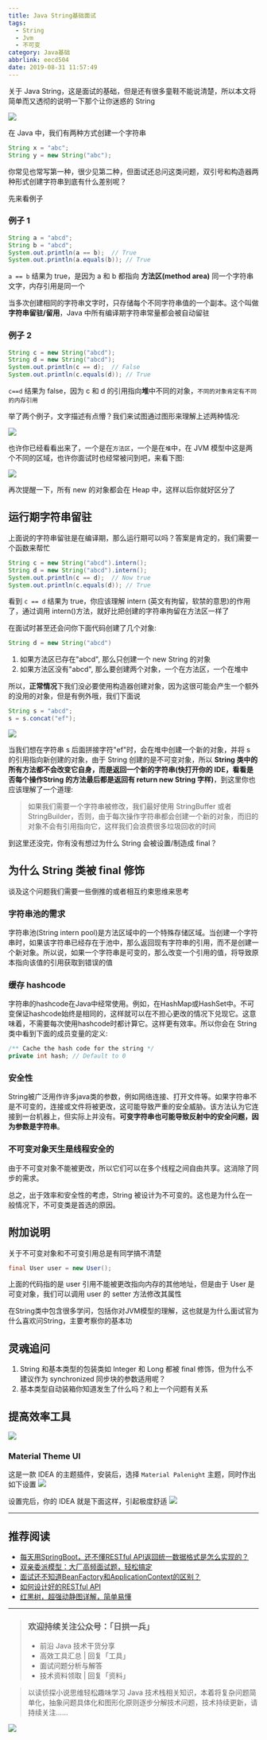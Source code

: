 ```yaml
---
title: Java String基础面试
tags:
  - String
  - Jvm
  - 不可变
category: Java基础
abbrlink: eecd504
date: 2019-08-31 11:57:49
---
```



关于 Java String，这是面试的基础，但是还有很多童鞋不能说清楚，所以本文将简单而又透彻的说明一下那个让你迷惑的 String

![](https://rgyb.sunluomeng.top/%E5%85%AC%E4%BC%97%E8%B4%A6%E5%8F%B7%E6%96%87%E7%AB%A0/%E5%BA%94%E7%94%A8%E7%B1%BB%E6%96%87%E7%AB%A0/_image/2019-08-30/mountain-landscape-2031539_1920.jpg)


在 Java 中，我们有两种方式创建一个字符串
```java
String x = "abc";
String y = new String("abc");
```
你常见也常写第一种，很少见第二种，但面试还总问这类问题，双引号和构造器两种形式创建字符串到底有什么差别呢？

先来看例子
### 例子 1
```java
String a = "abcd";
String b = "abcd";
System.out.println(a == b);  // True
System.out.println(a.equals(b)); // True
```
`a == b` 结果为 true，是因为 a 和 b 都指向 **方法区(method area)** 同一个字符串文字，内存引用是同一个

当多次创建相同的字符串文字时，只存储每个不同字符串值的一个副本。这个叫做**字符串留驻/留用**，Java 中所有编译期字符串常量都会被自动留驻

### 例子 2
```java
String c = new String("abcd");
String d = new String("abcd");
System.out.println(c == d);  // False
System.out.println(c.equals(d)); // True
```
`c==d` 结果为 false，因为 c 和 d 的引用指向**堆**中不同的对象，`不同的对象肯定有不同的内存引用`

举了两个例子，文字描述有点懵？我们来试图通过图形来理解上述两种情况:

![](https://rgyb.sunluomeng.top/%E5%85%AC%E4%BC%97%E8%B4%A6%E5%8F%B7%E6%96%87%E7%AB%A0/%E5%BA%94%E7%94%A8%E7%B1%BB%E6%96%87%E7%AB%A0/_image/2019-08-30/2019-08-30-18-44-15.jpg)


也许你已经看看出来了，一个是在`方法区`，一个是在`堆`中，在 JVM 模型中这是两个不同的区域，也许你面试时也经常被问到吧，来看下图:

![](https://rgyb.sunluomeng.top/%E5%85%AC%E4%BC%97%E8%B4%A6%E5%8F%B7%E6%96%87%E7%AB%A0/%E5%BA%94%E7%94%A8%E7%B1%BB%E6%96%87%E7%AB%A0/_image/2019-08-30/2019-08-30-18-47-02.jpg)

再次提醒一下，所有 new 的对象都会在 Heap 中，这样以后你就好区分了

## 运行期字符串留驻
上面说的字符串留驻是在编译期，那么运行期可以吗？答案是肯定的，我们需要一个函数来帮忙
```java
String c = new String("abcd").intern();
String d = new String("abcd").intern();
System.out.println(c == d);  // Now true
System.out.println(c.equals(d)); // True
```
看到 `c == d` 结果为 true，你应该理解 intern (英文有拘留，软禁的意思)的作用了，通过调用 intern()方法，就好比把创建的字符串拘留在方法区一样了

在面试时甚至还会问你下面代码创建了几个对象:
```java
String d = new String("abcd")
```
1. 如果方法区已存在"abcd", 那么只创建一个 new String 的对象
2. 如果方法区没有"abcd", 那么要创建两个对象，一个在方法区，一个在堆中

所以，**正常情况**下我们没必要使用构造器创建对象，因为这很可能会产生一个额外的没用的对象，但是有例外哦，我们下面说

```java
String s = "abcd";
s = s.concat("ef");
```

![](https://rgyb.sunluomeng.top/%E5%85%AC%E4%BC%97%E8%B4%A6%E5%8F%B7%E6%96%87%E7%AB%A0/%E5%BA%94%E7%94%A8%E7%B1%BB%E6%96%87%E7%AB%A0/_image/2019-08-30/2019-08-30-20-38-21.jpg)

当我们想在字符串 s 后面拼接字符"ef"时，会在堆中创建一个新的对象，并将 s 的引用指向新创建的对象，由于 String 创建的是不可变对象，所以 **String 类中的所有方法都不会改变它自身，而是返回一个新的字符串(快打开你的 IDE，看看是否每个操作String 的方法最后都是返回有 return new String 字样)**，到这里你也应该理解了一个道理:
>  如果我们需要一个字符串被修改，我们最好使用 StringBuffer 或者 StringBuilder，否则，由于每次操作字符串都会创建一个新的对象，而旧的对象不会有引用指向它，这样我们会浪费很多垃圾回收的时间

到这里还没完，你有没有想过为什么 String 会被设置/制造成 final？
## 为什么 String 类被 final 修饰
谈及这个问题我们需要一些倒推的或者相互约束思维来思考
### 字符串池的需求
字符串池(String intern pool)是方法区域中的一个特殊存储区域。当创建一个字符串时，如果该字符串已经存在于池中，那么返回现有字符串的引用，而不是创建一个新对象。所以说，如果一个字符串是可变的，那么改变一个引用的值，将导致原本指向该值的引用获取到错误的值

### 缓存 hashcode
字符串的hashcode在Java中经常使用。例如，在HashMap或HashSet中。不可变保证hashcode始终是相同的，这样就可以在不担心更改的情况下兑现它。这意味着，不需要每次使用hashcode时都计算它。这样更有效率。所以你会在 String 类中看到下面的成员变量的定义:
```java
/** Cache the hash code for the string */
private int hash; // Default to 0
```

### 安全性
String被广泛用作许多java类的参数，例如网络连接、打开文件等。如果字符串不是不可变的，连接或文件将被更改，这可能导致严重的安全威胁。该方法认为它连接到一台机器上，但实际上并没有。**可变字符串也可能导致反射中的安全问题，因为参数是字符串**。

### 不可变对象天生是线程安全的
由于不可变对象不能被更改，所以它们可以在多个线程之间自由共享。这消除了同步的需求。

总之，出于效率和安全性的考虑，String 被设计为不可变的。这也是为什么在一般情况下，不可变类是首选的原因。

## 附加说明
关于不可变对象和不可变引用总是有同学搞不清楚
```java
final User user = new User();
```
上面的代码指的是 user 引用不能被更改指向内存的其他地址，但是由于 User 是可变对象，我们可以调用 user 的 setter 方法修改其属性

在String类中包含很多学问，包括你对JVM模型的理解，这也就是为什么面试官为什么喜欢问String，主要考察你的基本功

## 灵魂追问
1. String 和基本类型的包装类如 Integer 和 Long 都被 final 修饰，但为什么不建议作为 synchronized 同步块的参数适用呢？
2. 基本类型自动装箱你知道发生了什么吗？和上一个问题有关系

## 提高效率工具

![](https://rgyb.sunluomeng.top/%E5%85%AC%E4%BC%97%E8%B4%A6%E5%8F%B7%E6%96%87%E7%AB%A0/%E6%84%9F%E6%83%B3%E4%B8%8E%E6%80%BB%E7%BB%93/_image/2019-06-18/b.png)

### Material Theme UI
这是一款 IDEA 的主题插件，安装后，选择 `Material Palenight` 主题，同时作出如下设置
![](https://rgyb.sunluomeng.top/%E5%85%AC%E4%BC%97%E8%B4%A6%E5%8F%B7%E6%96%87%E7%AB%A0/%E5%BA%94%E7%94%A8%E7%B1%BB%E6%96%87%E7%AB%A0/_image/2019-08-30/2019-08-31-11-43-17.png)

设置完后，你的 IDEA 就是下面这样，引起极度舒适
![](https://rgyb.sunluomeng.top/%E5%85%AC%E4%BC%97%E8%B4%A6%E5%8F%B7%E6%96%87%E7%AB%A0/%E5%BA%94%E7%94%A8%E7%B1%BB%E6%96%87%E7%AB%A0/_image/2019-08-30/2019-08-31-11-39-58.jpg)



--------

## 推荐阅读
+ [每天用SpringBoot，还不懂RESTful API返回统一数据格式是怎么实现的？ ](https://mp.weixin.qq.com/s/q5cyK14WGiMm-R6NIFBcTg)
+ [双亲委派模型：大厂高频面试题，轻松搞定](https://mp.weixin.qq.com/s/Dnr1jLebvBUHnziZzSfcrA)
+ [面试还不知道BeanFactory和ApplicationContext的区别？](https://mp.weixin.qq.com/s/YBQB086ADBjHUmwrFQrWew)
+ [如何设计好的RESTful API](https://mp.weixin.qq.com/s/hR1TqkVzwZ_T8fuMnsM4hQ)
+ [红黑树，超强动静图详解，简单易懂](https://mp.weixin.qq.com/s/ilND8u_8HGSTSrJiMB4X8g)

--------
> ### 欢迎持续关注公众号：「日拱一兵」
> - 前沿 Java 技术干货分享
> - 高效工具汇总 | 回复「工具」
> - 面试问题分析与解答
> - 技术资料领取 | 回复「资料」

> 以读侦探小说思维轻松趣味学习 Java 技术栈相关知识，本着将复杂问题简单化，抽象问题具体化和图形化原则逐步分解技术问题，技术持续更新，请持续关注......

![](https://rgyb.sunluomeng.top/%E5%85%AC%E4%BC%97%E8%B4%A6%E5%8F%B7%E6%96%87%E7%AB%A0/%E6%84%9F%E6%83%B3%E4%B8%8E%E6%80%BB%E7%BB%93/_image/2019-06-18/a%20%281%29.png)
